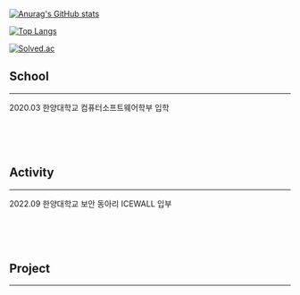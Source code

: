 [![Anurag's GitHub stats](https://github-readme-stats.vercel.app/api?username=IronD414)](https://github.com/IronD414/github-readme-stats)

[![Top Langs](https://github-readme-stats.vercel.app/api/top-langs/?username=IronD414)](https://github.com/IronD414/github-readme-stats)

[![Solved.ac](http://mazassumnida.wtf/api/mini/generate_badge?boj=kcy1760)](https://solved.ac/kcy1760)

## School
---
2020.03 한양대학교 컴퓨터소프트웨어학부 입학

<br><br><br>

## Activity
---
2022.09 한양대학교 보안 동아리 ICEWALL 입부

<br><br><br>

## Project
---
